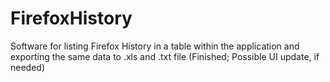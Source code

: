 # FirefoxHistory
Software for listing Firefox History in a table within the application and exporting the same data to .xls and .txt file (Finished; Possible UI update, if needed)
  
